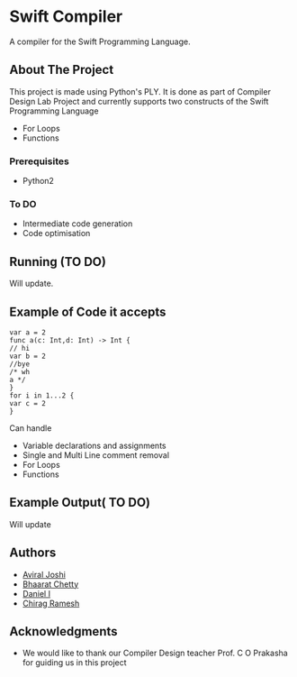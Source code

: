 # Swift Compiler

A compiler for the Swift Programming Language. 

## About The Project

This project is made using Python's PLY. It is done as part of Compiler Design Lab Project and currently supports two constructs 
of the Swift Programming Language 
* For Loops
* Functions


### Prerequisites

* Python2 

### To DO

* Intermediate code generation
* Code optimisation

## Running (TO DO)

Will update.



## Example of Code it accepts

    var a = 2
    func a(c: Int,d: Int) -> Int {
    // hi
    var b = 2
    //bye
    /* wh
    a */
    }
    for i in 1...2 {
    var c = 2
    }
    
Can handle 
* Variable declarations and assignments
* Single and Multi Line comment removal
* For Loops
* Functions



## Example Output( TO DO)

Will update

## Authors

* [Aviral Joshi](https://github.com/dataviral) 
* [Bhaarat Chetty](https://github.com/bhaaratchetty) 
* [Daniel I](https://github.com/danny311296) 
* [Chirag Ramesh](https://github.com/chiggy97)


## Acknowledgments

* We would like to thank our Compiler Design teacher Prof. C O Prakasha for guiding us in this project


